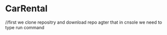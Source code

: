 # CarRental


//first we clone repositry and download repo agter that in cnsole we need to type run command 
